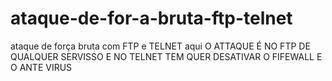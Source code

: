 # ataque-de-for-a-bruta-ftp-telnet
ataque de força bruta com FTP e TELNET
aqui O ATTAQUE É NO FTP DE QUALQUER SERVISSO  E NO TELNET
TEM QUER DESATIVAR O FIFEWALL E O ANTE VIRUS
